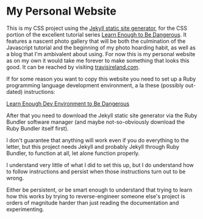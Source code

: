 # My Personal Website

This is my CSS project using the [Jekyll static site generator](https://www.jekyllrb.com), for the CSS portion of the excellent tutorial series [Learn Enough to Be Dangerous](https://www.learnenough.com). It features a nascent photo gallery that will be both the culmination of the Javascript tutorial and the beginning of my photo hoarding habit, as well as a blog that I'm ambivalent about using. For now this is my personal website as on my own it would take me forever to make something that looks this good. It can be reached by visiting [travisireland.com](https://www.travisireland.com).

If for some reason you want to copy this website you need to set up a Ruby programming language development environment, a la these (possibly out-dated) instructions:

[Learn Enough Dev Environment to Be Dangerous](https://www.learnenough.com/dev-environment-tutorial)

After that you need to download the Jekyll static site generator via the Ruby Bundler software manager (and maybe not-so-obviously download the Ruby Bundler itself first).

I don't guarantee that anything will work even if you do everything to the letter, but this project needs Jekyll and probably Jekyll through Ruby Bundler, to function at all, let alone function properly.

I understand very little of what I did to set this up, but I do understand how to follow instructions and persist when those instructions turn out to be wrong.

Either be persistent, or be smart enough to understand that trying to learn how this works by trying to reverse-engineer someone else's project is orders of magnitude harder than just reading the documentation and experimenting.
